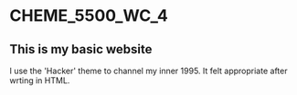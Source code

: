 # CHEME_5500_WC_4

## This is my basic website

I use the 'Hacker' theme to channel my inner 1995.  It felt appropriate after wrting in HTML.



  
